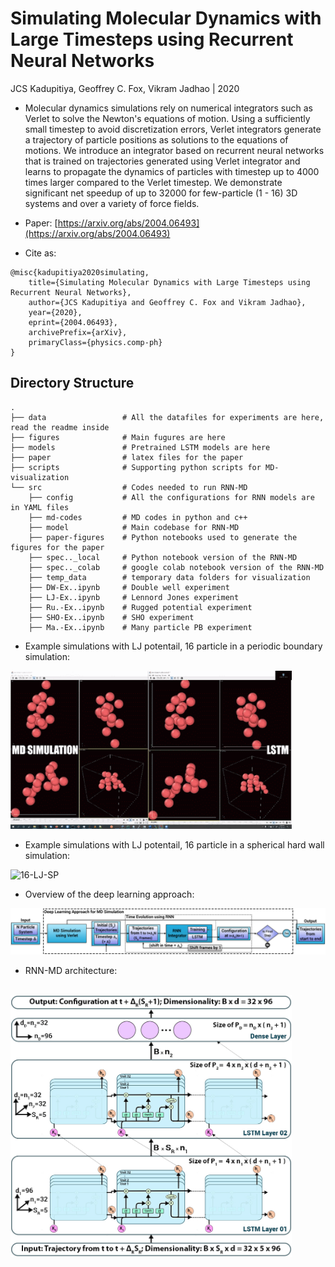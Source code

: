 # Simulating Molecular Dynamics with Large Timesteps using Recurrent Neural Networks
JCS Kadupitiya, Geoffrey C. Fox, Vikram Jadhao | 2020

* Molecular dynamics simulations rely on numerical integrators such as Verlet to solve the Newton's equations of motion. Using a sufficiently small timestep to avoid discretization errors, Verlet integrators generate a trajectory of particle positions as solutions to the equations of motions. We introduce an integrator based on recurrent neural networks that is trained on trajectories generated using Verlet integrator and learns to propagate the dynamics of particles with timestep up to 4000 times larger compared to the Verlet timestep. We demonstrate significant net speedup of up to 32000 for few-particle (1 - 16) 3D systems and over a variety of force fields.

* Paper: [https://arxiv.org/abs/2004.06493](https://arxiv.org/abs/2004.06493)

* Cite as:
```
@misc{kadupitiya2020simulating,
    title={Simulating Molecular Dynamics with Large Timesteps using Recurrent Neural Networks},
    author={JCS Kadupitiya and Geoffrey C. Fox and Vikram Jadhao},
    year={2020},
    eprint={2004.06493},
    archivePrefix={arXiv},
    primaryClass={physics.comp-ph}
}
```


Directory Structure
------
    .
    ├── data                 # All the datafiles for experiments are here, read the readme inside
    ├── figures              # Main fugures are here
    ├── models               # Pretrained LSTM models are here
    ├── paper                # latex files for the paper
    ├── scripts              # Supporting python scripts for MD-visualization
    └── src                  # Codes needed to run RNN-MD
        ├── config           # All the configurations for RNN models are in YAML files
        ├── md-codes         # MD codes in python and c++
        ├── model            # Main codebase for RNN-MD
        ├── paper-figures    # Python notebooks used to generate the figures for the paper
        ├── spec.._local     # Python notebook version of the RNN-MD 
        ├── spec.._colab     # google colab notebook version of the RNN-MD 
        ├── temp_data        # temporary data folders for visualization
        ├── DW-Ex..ipynb     # Double well experiment
        ├── LJ-Ex..ipynb     # Lennord Jones experiment
        ├── Ru.-Ex..ipynb    # Rugged potential experiment
        ├── SHO-Ex..ipynb    # SHO experiment        
        ├── Ma.-Ex..ipynb    # Many particle PB experiment        


* Example simulations with LJ potentail, 16 particle in a periodic boundary simulation:
<img src="figures/16-PB.gif" alt="16-LJ-PB" width="450">
<br />

* Example simulations with LJ potentail, 16 particle in a spherical hard wall simulation: 
<img src="figures/16-SP.gif" alt="16-LJ-SP" width="450">
<br />

* Overview of the deep learning approach:

![overall-idea](figures/fig2.jpg)

* RNN-MD architecture:
<br />
  <img src="figures/fig1.jpg" width="450">
